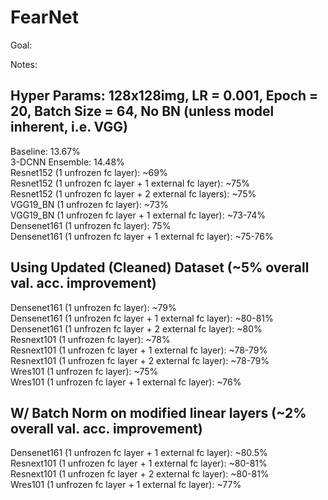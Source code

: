 # FearNet

Goal:

Notes:

Hyper Params: 128x128img, LR = 0.001, Epoch = 20, Batch Size = 64, No BN (unless model inherent, i.e. VGG)   
-------------------------------------------------------
Baseline: 13.67%   
3-DCNN Ensemble: 14.48%   
Resnet152 (1 unfrozen fc layer): ~69%  
Resnet152 (1 unfrozen fc layer + 1 external fc layer): ~75%  
Resnet152 (1 unfrozen fc layer + 2 external fc layers): ~75%  
VGG19_BN (1 unfrozen fc layer): ~73%  
VGG19_BN (1 unfrozen fc layer + 1 external fc layer): ~73-74%  
Densenet161 (1 unfrozen fc layer): 75%  
Densenet161 (1 unfrozen fc layer + 1 external fc layer): ~75-76%  

Using Updated (Cleaned) Dataset (~5% overall val. acc. improvement)  
-----------------------------------------------------
Densenet161 (1 unfrozen fc layer): ~79%    
Densenet161 (1 unfrozen fc layer + 1 external fc layer): ~80-81%  
Densenet161 (1 unfrozen fc layer + 2 external fc layer): ~80%  
Resnext101 (1 unfrozen fc layer): ~78%   
Resnext101 (1 unfrozen fc layer + 1 external fc layer): ~78-79%    
Resnext101 (1 unfrozen fc layer + 2 external fc layer): ~78-79%   
Wres101 (1 unfrozen fc layer): ~75%  
Wres101 (1 unfrozen fc layer + 1 external fc layer): ~76%     

W/ Batch Norm on modified linear layers (~2% overall val. acc. improvement)  
--------------------------------------
Densenet161 (1 unfrozen fc layer + 1 external fc layer): ~80.5%   
Resnext101 (1 unfrozen fc layer + 1 external fc layer): ~80-81%   
Resnext101 (1 unfrozen fc layer + 2 external fc layer): ~80-81%   
Wres101 (1 unfrozen fc layer + 1 external fc layer): ~77%     

